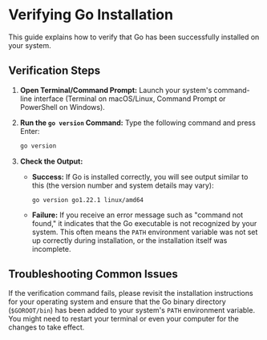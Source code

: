 # Verifying Go Installation

This guide explains how to verify that Go has been successfully installed on your system.

## Verification Steps

1.  **Open Terminal/Command Prompt:** Launch your system's command-line interface (Terminal on macOS/Linux, Command Prompt or PowerShell on Windows).

2.  **Run the `go version` Command:** Type the following command and press Enter:
    ```bash
    go version
    ```

3.  **Check the Output:**
    *   **Success:** If Go is installed correctly, you will see output similar to this (the version number and system details may vary):
        ```
        go version go1.22.1 linux/amd64
        ```
    *   **Failure:** If you receive an error message such as "command not found," it indicates that the Go executable is not recognized by your system. This often means the `PATH` environment variable was not set up correctly during installation, or the installation itself was incomplete.

## Troubleshooting Common Issues

If the verification command fails, please revisit the installation instructions for your operating system and ensure that the Go binary directory (`$GOROOT/bin`) has been added to your system's `PATH` environment variable. You might need to restart your terminal or even your computer for the changes to take effect.